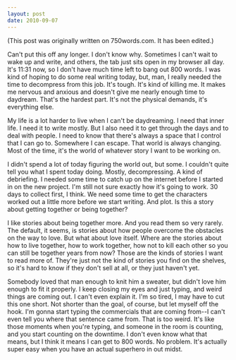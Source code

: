 ```yaml
---
layout: post
date: 2010-09-07
--- 
```


(This post was originally written on 750words.com. It has been edited.)

Can't put this off any longer. I don't know why. Sometimes I can't wait to wake up and write, and others, the tab just sits open in my browser all day. It's 11:31 now, so I don't have much time left to bang out 800 words. I was kind of hoping to do some real writing today, but, man, I really needed the time to decompress from this job. It's tough. It's kind of killing me. It makes me nervous and anxious and doesn't give me nearly enough time to daydream. That's the hardest part. It's not the physical demands, it's everything else.

My life is a lot harder to live when I can't be daydreaming. I need that inner life. I need it to write mostly. But I also need it to get through the days and to deal with people. I need to know that there's always a space that I control that I can go to. Somewhere I can escape. That world is always changing. Most of the time, it's the world of whatever story I want to be working on. 

I didn't spend a lot of today figuring the world out, but some. I couldn't quite tell you what I spent today doing. Mostly, decompressing. A kind of debriefing. I needed some time to catch up on the internet before I started in on the new project. I'm still not sure exactly how it's going to work. 30 days to collect first, I think. We need some time to get the characters worked out a little more before we start writing. And plot. Is this a story about getting together or being together?

I like stories about being together more. And you read them so very rarely. The default, it seems, is stories about how people overcome the obstacles on the way to love. But what about love itself. Where are the stories about how to live together, how to work together, how not to kill each other so you can still be together years from now? Those are the kinds of stories I want to read more of. They're just not the kind of stories you find on the shelves, so it's hard to know if they don't sell at all, or they just haven't yet.

Somebody loved that man enough to knit him a sweater, but didn't love him enough to fit it properly. I keep closing my eyes and just typing, and weird things are coming out. I can't even explain it. I'm so tired, I may have to cut this one short. Not shorter than the goal, of course, but let myself off the hook. I'm gonna start typing the commercials that are coming from--I can't even tell you where that sentence came from. That is too weird. It's like those moments when you're typing, and someone in the room is counting, and you start counting on the downtime. I don't even know what that means, but I think it means I can get to 800 words. No problem. It's actually super easy when you have an actual superhero in out midst.
